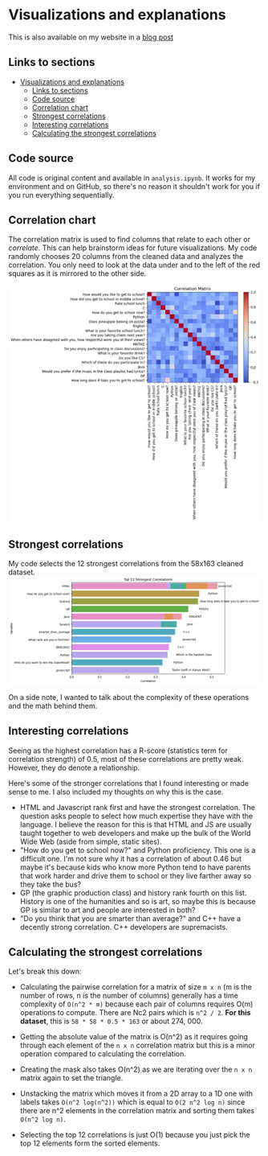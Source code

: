 # Visualizations and explanations

This is also available on my website in a [blog post](https://www.parthiv.dev/blog/ninthgrade-data-analysis)

## Links to sections

- [Visualizations and explanations](#visualizations-and-explanations)
  - [Links to sections](#links-to-sections)
  - [Code source](#code-source)
  - [Correlation chart](#correlation-chart)
  - [Strongest correlations](#strongest-correlations)
  - [Interesting correlations](#interesting-correlations)
  - [Calculating the strongest correlations](#calculating-the-strongest-correlations)

## Code source

All code is original content and available in `analysis.ipynb`. It works for my environment and on GitHub, so there's no reason it shouldn't work for you if you run everything sequentially.

## Correlation chart

The correlation matrix is used to find columns that relate to each other or _correlate_. This can help brainstorm ideas for future visualizations. My code randomly chooses 20 columns from the cleaned data and analyzes the correlation. You only need to look at the data under and to the left of the red squares as it is mirrored to the other side.

![correlation matrix](images/correlation_matrix.png)

## Strongest correlations

My code selects the 12 strongest correlations from the 58x163 cleaned dataset.
![strongest correlations](images/strongest_correlations.png)

On a side note, I wanted to talk about the complexity of these operations and the math behind them.

## Interesting correlations

Seeing as the highest correlation has a R-score (statistics term for correlation strength) of 0.5, most of these correlations are pretty weak. However, they do denote a relationship.

Here's some of the stronger correlations that I found interesting or made sense to me. I also included my thoughts on why this is the case.

- HTML and Javascript rank first and have the strongest correlation. The question asks people to select how much expertise they have with the language. I believe the reason for this is that HTML and JS are usually taught together to web developers and make up the bulk of the World Wide Web (aside from simple, static sites).
- "How do you get to school now?" and Python proficiency. This one is a difficult one. I'm not sure why it has a correlation of about 0.46 but maybe it's because kids who know more Python tend to have parents that work harder and drive them to school or they live farther away so they take the bus?
- GP (the graphic production class) and history rank fourth on this list. History is one of the humanities and so is art, so maybe this is because GP is similar to art and people are interested in both?
- "Do you think that you are smarter than average?" and C++ have a decently strong correlation. C++ developers are supremacists.

## Calculating the strongest correlations

Let's break this down:

- Calculating the pairwise correlation for a matrix of size `m x n` (m is the number of rows, n is the number of columns) generally has a time complexity of `O(n^2 * m)` because each pair of columns requires O(m) operations to compute. There are Nc2 pairs which is `n^2 / 2`. **For this dataset**, this is `58 * 58 * 0.5 * 163` or about 274, 000.

- Getting the absolute value of the matrix is O(n^2) as it requires going through each element of the `n x n` correlation matrix but this is a minor operation compared to calculating the correlation.

- Creating the mask also takes O(n^2) as we are iterating over the `n x n` matrix again to set the triangle.

- Unstacking the matrix which moves it from a 2D array to a 1D one with labels takes `O(n^2 log(n^2))` which is equal to `O(2 n^2 log n)` since there are n^2 elements in the correlation matrix and sorting them takes `O(n^2 log n)`.
- Selecting the top 12 correlations is just O(1) because you just pick the top 12 elements form the sorted elements.
